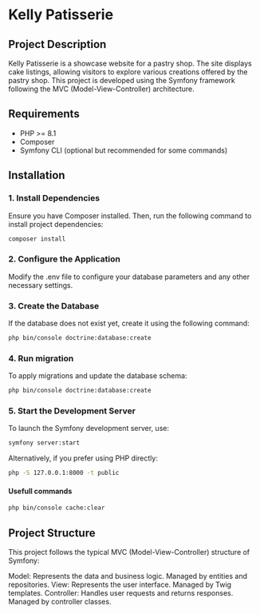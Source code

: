 # Kelly Patisserie

## Project Description

Kelly Patisserie is a showcase website for a pastry shop. The site displays cake listings, allowing visitors to explore various creations offered by the pastry shop. This project is developed using the Symfony framework following the MVC (Model-View-Controller) architecture.

## Requirements

- PHP >= 8.1
- Composer
- Symfony CLI (optional but recommended for some commands)

## Installation

### 1. Install Dependencies

Ensure you have Composer installed. Then, run the following command to install project dependencies:

``` bash
composer install
```

### 2. Configure the Application
Modify the .env file to configure your database parameters and any other necessary settings.

### 3. Create the Database
If the database does not exist yet, create it using the following command:
``` bash
php bin/console doctrine:database:create
```

### 4. Run migration
To apply migrations and update the database schema:
``` bash
php bin/console doctrine:database:create
```

### 5. Start the Development Server
To launch the Symfony development server, use:

``` bash
symfony server:start
```
Alternatively, if you prefer using PHP directly:

``` bash
php -S 127.0.0.1:8000 -t public
```

#### Usefull commands
``` bash
php bin/console cache:clear
```

## Project Structure
This project follows the typical MVC (Model-View-Controller) structure of Symfony:

Model: Represents the data and business logic. Managed by entities and repositories.
View: Represents the user interface. Managed by Twig templates.
Controller: Handles user requests and returns responses. Managed by controller classes.
